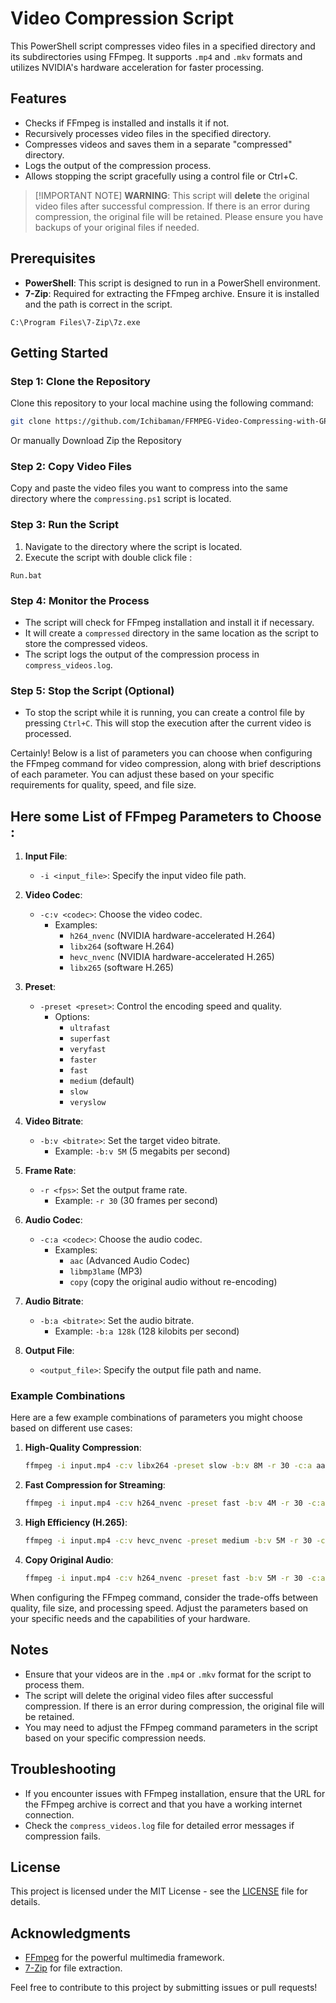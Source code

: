 # Video Compression Script

This PowerShell script compresses video files in a specified directory and its subdirectories using FFmpeg. It supports `.mp4` and `.mkv` formats and utilizes NVIDIA's hardware acceleration for faster processing.

## Features

- Checks if FFmpeg is installed and installs it if not.
- Recursively processes video files in the specified directory.
- Compresses videos and saves them in a separate "compressed" directory.
- Logs the output of the compression process.
- Allows stopping the script gracefully using a control file or Ctrl+C.

>[!IMPORTANT NOTE]
>**WARNING**: This script will **delete** the original video files after successful compression. If there is an error during compression, the original file will be retained. Please ensure you have backups of your original files if needed.
## Prerequisites

- **PowerShell**: This script is designed to run in a PowerShell environment.
- **7-Zip**: Required for extracting the FFmpeg archive. Ensure it is installed and the path is correct in the script. 
```
C:\Program Files\7-Zip\7z.exe
```

## Getting Started

### Step 1: Clone the Repository

Clone this repository to your local machine using the following command:

```bash
git clone https://github.com/Ichibaman/FFMPEG-Video-Compressing-with-GPU.git
```
Or manually Download Zip the Repository

### Step 2: Copy Video Files

Copy and paste the video files you want to compress into the same directory where the `compressing.ps1` script is located. 

### Step 3: Run the Script

1. Navigate to the directory where the script is located.
2. Execute the script with double click file :
```
Run.bat
```
### Step 4: Monitor the Process

- The script will check for FFmpeg installation and install it if necessary.
- It will create a `compressed` directory in the same location as the script to store the compressed videos.
- The script logs the output of the compression process in `compress_videos.log`.

### Step 5: Stop the Script (Optional)

- To stop the script while it is running, you can create a control file by pressing `Ctrl+C`. This will stop the execution after the current video is processed.

Certainly! Below is a list of parameters you can choose when configuring the FFmpeg command for video compression, along with brief descriptions of each parameter. You can adjust these based on your specific requirements for quality, speed, and file size.

## Here some List of FFmpeg Parameters to Choose :

1. **Input File**:
   - `-i <input_file>`: Specify the input video file path.

2. **Video Codec**:
   - `-c:v <codec>`: Choose the video codec.
     - Examples: 
       - `h264_nvenc` (NVIDIA hardware-accelerated H.264)
       - `libx264` (software H.264)
       - `hevc_nvenc` (NVIDIA hardware-accelerated H.265)
       - `libx265` (software H.265)

3. **Preset**:
   - `-preset <preset>`: Control the encoding speed and quality.
     - Options: 
       - `ultrafast`
       - `superfast`
       - `veryfast`
       - `faster`
       - `fast`
       - `medium` (default)
       - `slow`
       - `veryslow`

4. **Video Bitrate**:
   - `-b:v <bitrate>`: Set the target video bitrate.
     - Example: `-b:v 5M` (5 megabits per second)

5. **Frame Rate**:
   - `-r <fps>`: Set the output frame rate.
     - Example: `-r 30` (30 frames per second)

6. **Audio Codec**:
   - `-c:a <codec>`: Choose the audio codec.
     - Examples:
       - `aac` (Advanced Audio Codec)
       - `libmp3lame` (MP3)
       - `copy` (copy the original audio without re-encoding)

7. **Audio Bitrate**:
   - `-b:a <bitrate>`: Set the audio bitrate.
     - Example: `-b:a 128k` (128 kilobits per second)

8. **Output File**:
   - `<output_file>`: Specify the output file path and name.

### Example Combinations

Here are a few example combinations of parameters you might choose based on different use cases:

1. **High-Quality Compression**:
   ```bash
   ffmpeg -i input.mp4 -c:v libx264 -preset slow -b:v 8M -r 30 -c:a aac -b:a 192k output.mp4
   ```

2. **Fast Compression for Streaming**:
   ```bash
   ffmpeg -i input.mp4 -c:v h264_nvenc -preset fast -b:v 4M -r 30 -c:a aac -b:a 128k output.mp4
   ```

3. **High Efficiency (H.265)**:
   ```bash
   ffmpeg -i input.mp4 -c:v hevc_nvenc -preset medium -b:v 5M -r 30 -c:a aac -b:a 128k output.mp4
   ```

4. **Copy Original Audio**:
   ```bash
   ffmpeg -i input.mp4 -c:v h264_nvenc -preset fast -b:v 5M -r 30 -c:a copy output.mp4
   ```

When configuring the FFmpeg command, consider the trade-offs between quality, file size, and processing speed. Adjust the parameters based on your specific needs and the capabilities of your hardware.

## Notes

- Ensure that your videos are in the `.mp4` or `.mkv` format for the script to process them.
- The script will delete the original video files after successful compression. If there is an error during compression, the original file will be retained.
- You may need to adjust the FFmpeg command parameters in the script based on your specific compression needs.
## Troubleshooting

- If you encounter issues with FFmpeg installation, ensure that the URL for the FFmpeg archive is correct and that you have a working internet connection.
- Check the `compress_videos.log` file for detailed error messages if compression fails.

## License

This project is licensed under the MIT License - see the [LICENSE](LICENSE) file for details.

## Acknowledgments

- [FFmpeg](https://ffmpeg.org/) for the powerful multimedia framework.
- [7-Zip](https://www.7-zip.org/) for file extraction.

Feel free to contribute to this project by submitting issues or pull requests!
